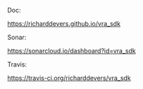 Doc:

https://richarddevers.github.io/vra_sdk

Sonar:

https://sonarcloud.io/dashboard?id=vra_sdk

Travis:

https://travis-ci.org/richarddevers/vra_sdk